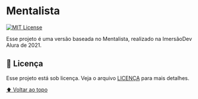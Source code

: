 # Mentalista

[![MIT License][license-shield]][license-url]

Esse projeto é uma versão baseada no Mentalista, realizado na ImersãoDev Alura de 2021.

## 📝 Licença

Esse projeto está sob licença. Veja o arquivo [LICENÇA](LICENSE) para mais detalhes.

[⬆ Voltar ao topo](#)

<!-- BADGE LINKS & IMAGES -->
[license-shield]: https://img.shields.io/github/license/thiagofqs/mentalista.svg?style=for-the-badge
[license-url]: https://github.com/thiagofqs/mentalista/blob/main/LICENSE